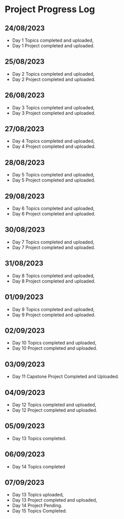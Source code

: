 # Project Progress Log

## 24/08/2023
- Day 1 Topics completed and uploaded,
- Day 1 Project completed and uploaded.

## 25/08/2023
- Day 2 Topics completed and uploaded,
- Day 2 Project completed and uploaded.

## 26/08/2023
- Day 3 Topics completed and uploaded,
- Day 3 Project completed and uploaded.

## 27/08/2023
- Day 4 Topics completed and uploaded,
- Day 4 Project completed and uploaded.

## 28/08/2023
- Day 5 Topics completed and uploaded,
- Day 5 Project completed and uploaded.

## 29/08/2023
- Day 6 Topics completed and uploaded,
- Day 6 Project completed and uploaded.

## 30/08/2023
- Day 7 Topics completed and uploaded,
- Day 7 Project completed and uploaded.

## 31/08/2023
- Day 8 Topics completed and uploaded,
- Day 8 Project completed and uploaded.

## 01/09/2023
- Day 9 Topics completed and uploaded,
- Day 9 Project completed and uploaded.

## 02/09/2023
- Day 10 Topics completed and uploaded,
- Day 10 Project completed and uploaded.

## 03/09/2023
- Day 11 Capstone Project Completed and Uploaded.

## 04/09/2023
- Day 12 Topics completed and uploaded,
- Day 12 Project completed and uploaded.

## 05/09/2023
- Day 13 Topics completed.

## 06/09/2023
- Day 14 Topics completed

## 07/09/2023
- Day 13 Topics uploaded,
- Day 13 Project completed and uploaded,
- Day 14 Project Pending.
- Day 15 Topics Completed.
